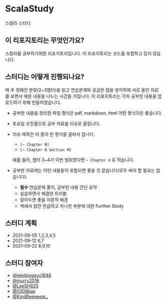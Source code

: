 # ScalaStudy
스칼라 스터디

## 이 리포지토리는 무엇인가요?
스칼라를 공부하기위한 리포지토리입니다. 이 리포지토리는 코드를 포함하고 있지 않습니다.

## 스터디는 어떻게 진행되나요?
매 주 정해진 분량(2~3챕터)을 읽고 연습문제와 궁금한 점을 생각하여 서로 올린 자료를 보면서 배운 내용을 나누는 시간을 가집니다. 이 리포지토리는 각자 공부한 내용을 업로드하기 위해 만들어졌습니다.

- 공부한 내용을 정리한 파일 형식은 pdf, markdown, html 어떤 형식이든 좋습니다.
- 토요일 오전중으로 공부 자료를 이슈로 올립니다.
- 이슈 제목은 이 중의 한 형식을 골라서 씁니다.
  - `[~ Chapter N]`
  - `[~ Chapter N Section M]`
  
  예를 들어, 챕터 3~4가 이번 범위였다면 `~ Chapter 4` 로 적습니다.
- 공부한 자료에는 이런 내용들이 포함되면 좋을 것 같습니다(모두 써야 할 필요는 없습니다).
  - **필수** 연습문제 풀이, 공부한 내용 간단 요약
  - 실습하면서 해결한 트러블
  - 알아두면 좋을 이론적 배경
  - 책에서 잠깐 언급하고 지나친 부분에 대한 Further Study
 
 ## 스터디 계획
 - 2021-09-05 1,2,3,4,5
 - 2021-09-12 6,7
 - 2021-09-22 8,9,10

## 스터디 참여자
- [@leedonggyu1848](https://github.com/leedonggyu1848)
- [@murry2018](https://github.com/murry2018)
- [@LeeSH825](https://github.com/LeeSH825)
- [@0308bae](https://github.com/0308bae)
- [@KindBeeeeear_](https://github.com/dlgkdrb2)
